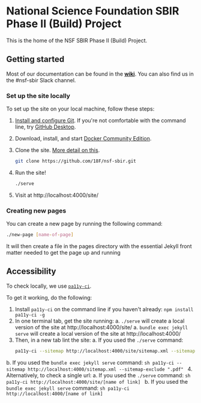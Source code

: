 # National Science Foundation SBIR Phase II (Build) Project
This is the home of the NSF SBIR Phase II (Build) Project.

## Getting started

Most of our documentation can be found in the **[wiki](https://github.com/engiip/nsf-sbir/wiki)**. You can also find us in the #nsf-sbir Slack channel.

### Set up the site locally
To set up the site on your local machine, follow these steps:

1. [Install and configure Git](https://git-scm.com/book/en/v2/Getting-Started-First-Time-Git-Setup). If you're not comfortable with the command line, try [GitHub Desktop](https://desktop.github.com/).
1. Download, install, and start [Docker Community Edition](https://www.docker.com/community-edition).
1. Clone the site. [More detail on this](https://help.github.com/articles/cloning-a-repository/).

    ```sh
    git clone https://github.com/18F/nsf-sbir.git
    ```

1. Run the site!

    ```sh
    ./serve
    ```

1. Visit at http://localhost:4000/site/

### Creating new pages

You can create a new page by running the following command:

```bash
./new-page [name-of-page]
```

It will then create a file in the pages directory with the essential Jekyll front matter needed to get the page up and running


## Accessibility

To check locally, we use [`pa11y-ci`](https://github.com/pa11y/ci).

To get it working, do the following:

1. Install `pa11y-ci` on the command line if you haven't already: `npm install pa11y-ci -g`
2. In one terminal tab, get the site running:
  a. `./serve` will create a local version of the site at http://localhost:4000/site/
  a. `bundle exec jekyll serve` will create a local version of the site at http://localhost:4000/
3. Then, in a new tab lint the site:
  a. If you used the `./serve` command:
    ```sh
    pa11y-ci --sitemap http://localhost:4000/site/sitemap.xml --sitemap-exclude ".pdf"
    ```
  b. If you used the `bundle exec jekyll serve` command:
    ```sh
    pa11y-ci --sitemap http://localhost:4000/sitemap.xml --sitemap-exclude ".pdf"
    ```
4. Alternatively, to check a single url:
  a. If you used the `./serve` command:
    ```sh
    pa11y-ci http://localhost:4000/site/[name of link]
    ```
  b. If you used the `bundle exec jekyll serve` command:
    ```sh
    pa11y-ci http://localhost:4000/[name of link]
    ```
